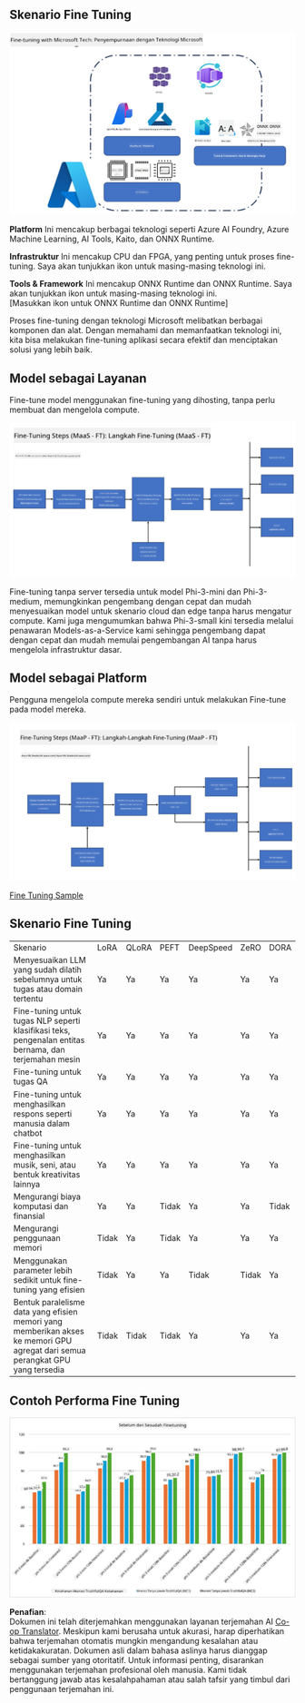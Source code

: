 <!--
CO_OP_TRANSLATOR_METADATA:
{
  "original_hash": "cb5648935f63edc17e95ce38f23adc32",
  "translation_date": "2025-05-09T21:56:45+00:00",
  "source_file": "md/03.FineTuning/FineTuning_Scenarios.md",
  "language_code": "id"
}
-->
## Skenario Fine Tuning

![FineTuning with MS Services](../../../../translated_images/FinetuningwithMS.25759a0154a97ad90e43a6cace37d6bea87f0ac0236ada3ad5d4a1fbacc3bdf7.id.png)

**Platform** Ini mencakup berbagai teknologi seperti Azure AI Foundry, Azure Machine Learning, AI Tools, Kaito, dan ONNX Runtime.

**Infrastruktur** Ini mencakup CPU dan FPGA, yang penting untuk proses fine-tuning. Saya akan tunjukkan ikon untuk masing-masing teknologi ini.

**Tools & Framework** Ini mencakup ONNX Runtime dan ONNX Runtime. Saya akan tunjukkan ikon untuk masing-masing teknologi ini.  
[Masukkan ikon untuk ONNX Runtime dan ONNX Runtime]

Proses fine-tuning dengan teknologi Microsoft melibatkan berbagai komponen dan alat. Dengan memahami dan memanfaatkan teknologi ini, kita bisa melakukan fine-tuning aplikasi secara efektif dan menciptakan solusi yang lebih baik.

## Model sebagai Layanan

Fine-tune model menggunakan fine-tuning yang dihosting, tanpa perlu membuat dan mengelola compute.

![MaaS Fine Tuning](../../../../translated_images/MaaSfinetune.6184d80a336ea9d7bb67a581e9e5d0b021cafdffff7ba257c2012e2123e0d77e.id.png)

Fine-tuning tanpa server tersedia untuk model Phi-3-mini dan Phi-3-medium, memungkinkan pengembang dengan cepat dan mudah menyesuaikan model untuk skenario cloud dan edge tanpa harus mengatur compute. Kami juga mengumumkan bahwa Phi-3-small kini tersedia melalui penawaran Models-as-a-Service kami sehingga pengembang dapat dengan cepat dan mudah memulai pengembangan AI tanpa harus mengelola infrastruktur dasar.

## Model sebagai Platform

Pengguna mengelola compute mereka sendiri untuk melakukan Fine-tune pada model mereka.

![Maap Fine Tuning](../../../../translated_images/MaaPFinetune.cf8b08ef05bf57f362da90834be87562502f4370de4a7325a9fb03b8c008e5e7.id.png)

[Fine Tuning Sample](https://github.com/Azure/azureml-examples/blob/main/sdk/python/foundation-models/system/finetune/chat-completion/chat-completion.ipynb)

## Skenario Fine Tuning

| | | | | | | |
|-|-|-|-|-|-|-|
|Skenario|LoRA|QLoRA|PEFT|DeepSpeed|ZeRO|DORA|
|Menyesuaikan LLM yang sudah dilatih sebelumnya untuk tugas atau domain tertentu|Ya|Ya|Ya|Ya|Ya|Ya|
|Fine-tuning untuk tugas NLP seperti klasifikasi teks, pengenalan entitas bernama, dan terjemahan mesin|Ya|Ya|Ya|Ya|Ya|Ya|
|Fine-tuning untuk tugas QA|Ya|Ya|Ya|Ya|Ya|Ya|
|Fine-tuning untuk menghasilkan respons seperti manusia dalam chatbot|Ya|Ya|Ya|Ya|Ya|Ya|
|Fine-tuning untuk menghasilkan musik, seni, atau bentuk kreativitas lainnya|Ya|Ya|Ya|Ya|Ya|Ya|
|Mengurangi biaya komputasi dan finansial|Ya|Ya|Tidak|Ya|Ya|Tidak|
|Mengurangi penggunaan memori|Tidak|Ya|Tidak|Ya|Ya|Ya|
|Menggunakan parameter lebih sedikit untuk fine-tuning yang efisien|Tidak|Ya|Ya|Tidak|Tidak|Ya|
|Bentuk paralelisme data yang efisien memori yang memberikan akses ke memori GPU agregat dari semua perangkat GPU yang tersedia|Tidak|Tidak|Tidak|Ya|Ya|Ya|

## Contoh Performa Fine Tuning

![Finetuning Performance](../../../../translated_images/Finetuningexamples.9dbf84557eef43e011eb7cadf51f51686f9245f7953e2712a27095ab7d18a6d1.id.png)

**Penafian**:  
Dokumen ini telah diterjemahkan menggunakan layanan terjemahan AI [Co-op Translator](https://github.com/Azure/co-op-translator). Meskipun kami berusaha untuk akurasi, harap diperhatikan bahwa terjemahan otomatis mungkin mengandung kesalahan atau ketidakakuratan. Dokumen asli dalam bahasa aslinya harus dianggap sebagai sumber yang otoritatif. Untuk informasi penting, disarankan menggunakan terjemahan profesional oleh manusia. Kami tidak bertanggung jawab atas kesalahpahaman atau salah tafsir yang timbul dari penggunaan terjemahan ini.